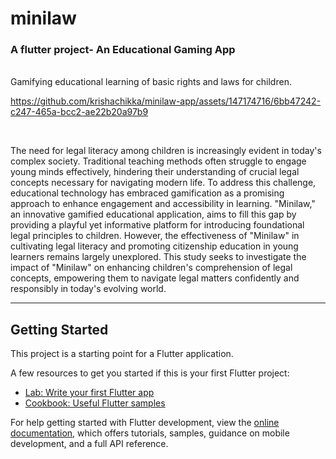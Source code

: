 # minilaw

### A flutter project- An Educational Gaming App
<br>
Gamifying educational learning of basic rights and laws for children.
<br>

https://github.com/krishachikka/minilaw-app/assets/147174716/6bb47242-c247-465a-bcc2-ae22b20a97b9

<br>

The need for legal literacy among children is increasingly evident in today's complex society. Traditional teaching methods often struggle to engage young minds effectively, hindering their understanding of crucial legal concepts necessary for navigating modern life. To address this challenge, educational technology has embraced gamification as a promising approach to enhance engagement and accessibility in learning. "Minilaw," an innovative gamified educational application, aims to fill this gap by providing a playful yet informative platform for introducing foundational legal principles to children. However, the effectiveness of "Minilaw" in cultivating legal literacy and promoting citizenship education in young learners remains largely unexplored. This study seeks to investigate the impact of "Minilaw" on enhancing children's comprehension of legal concepts, empowering them to navigate legal matters confidently and responsibly in today's evolving world.

<hr>

## Getting Started

This project is a starting point for a Flutter application.

A few resources to get you started if this is your first Flutter project:

- [Lab: Write your first Flutter app](https://docs.flutter.dev/get-started/codelab)
- [Cookbook: Useful Flutter samples](https://docs.flutter.dev/cookbook)

For help getting started with Flutter development, view the
[online documentation](https://docs.flutter.dev/), which offers tutorials,
samples, guidance on mobile development, and a full API reference.
